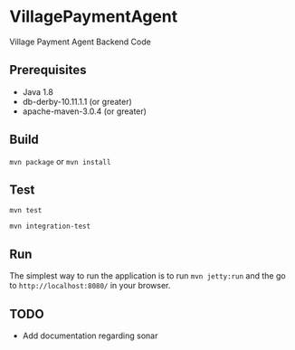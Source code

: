# VillagePaymentAgent #
Village Payment Agent Backend Code

## Prerequisites
 * Java 1.8
 * db-derby-10.11.1.1 (or greater)
 * apache-maven-3.0.4 (or greater)

## Build
`mvn package` or `mvn install`

## Test
`mvn test`

`mvn integration-test`

## Run
The simplest way to run the application is to run `mvn jetty:run` and the go to `http://localhost:8080/` in your browser.

## TODO ##
* Add documentation regarding sonar
